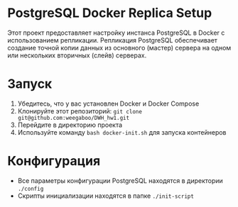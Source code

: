 # PostgreSQL Docker Replica Setup
Этот проект предоставляет настройку инстанса PostgreSQL в Docker с использованием репликации. Репликация PostgreSQL обеспечивает создание точной копии данных из основного (мастер) сервера на одном или нескольких вторичных (слейв) серверах.

# Запуск
1. Убедитесь, что у вас установлен Docker и Docker Compose
2. Клонируйте этот репозиторий: `git clone git@github.com:weegaboo/DWH_hw1.git`
3. Перейдите в директорию проекта
4. Используйте команду `bash docker-init.sh` для запуска контейнеров

# Конфигурация
* Все параметры конфигурации PostgreSQL находятся в директории `./config`
* Скрипты инициализации находятся в папке `./init-script`
